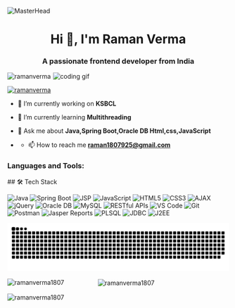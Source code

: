 ![MasterHead](https://github.com/ramanverma1807/Programes/blob/master/Black%20and%20Yellow%20Web%20Developer%20LinkedIn%20Banner%20(1).gif)
<h1 align="center">Hi 👋, I'm Raman Verma</h1>
<h3 align="center">A passionate frontend developer from India</h3>
<!-- <img align="right" alt="Coding" width="400" src="https://cdn.dribbble.com/users/1162077/screenshots/3848914/programmer.gif"> -->
<img align="right" alt="coding gif" width="400" src="https://www.wingstechsolutions.com/wp-content/uploads/2022/03/full-stack-development.gif">


<p align="left"> <img src="https://komarev.com/ghpvc/?username=ramanverma1807&label=Profile%20views&color=0e75b6&style=flat" alt="ramanverma" /> </p>

<p align="left"> <a href="https://www.linkedin.com/in/raman-verma007/" target="blank"><img src="https://img.shields.io/twitter/follow/ramanverma1807?logo=twitter&style=for-the-badge" alt="ramanverma" /></a> </p>

- 🔭 I’m currently working on **KSBCL**

- 🌱 I’m currently learning **Multithreading**
  
- 💬 Ask me about **Java,Spring Boot,Oracle DB Html,css,JavaScript**

- - 📫 How to reach me **raman1807925@gmail.com**



<h3 align="left">Languages and Tools:</h3>
## 🛠️ Tech Stack

<p align="left">
  <!-- Java -->
  <img src="https://cdn.jsdelivr.net/gh/devicons/devicon/icons/java/java-original.svg" alt="Java" width="40" height="40"/>
  
  <!-- Spring Boot (use Spring logo as proxy) -->
  <img src="https://cdn.jsdelivr.net/gh/devicons/devicon/icons/spring/spring-original.svg" alt="Spring Boot" width="40" height="40"/>
  
  <!-- JSP -->
  <img src="https://img.shields.io/badge/JSP-%23f7df1e.svg?style=for-the-badge&logo=java&logoColor=white" alt="JSP"/>

  <!-- JavaScript -->
  <img src="https://cdn.jsdelivr.net/gh/devicons/devicon/icons/javascript/javascript-original.svg" alt="JavaScript" width="40" height="40"/>
  
  <!-- HTML -->
  <img src="https://cdn.jsdelivr.net/gh/devicons/devicon/icons/html5/html5-original.svg" alt="HTML5" width="40" height="40"/>
  
  <!-- CSS -->
  <img src="https://cdn.jsdelivr.net/gh/devicons/devicon/icons/css3/css3-original.svg" alt="CSS3" width="40" height="40"/>
  
  <!-- AJAX -->
  <img src="https://img.shields.io/badge/AJAX-blue?style=for-the-badge" alt="AJAX"/>

  <!-- JQuery -->
  <img src="https://cdn.jsdelivr.net/gh/devicons/devicon/icons/jquery/jquery-original.svg" alt="jQuery" width="40" height="40"/>
  
  <!-- Oracle -->
  <img src="https://cdn.jsdelivr.net/gh/devicons/devicon/icons/oracle/oracle-original.svg" alt="Oracle DB" width="40" height="40"/>
  
  <!-- MySQL -->
  <img src="https://cdn.jsdelivr.net/gh/devicons/devicon/icons/mysql/mysql-original.svg" alt="MySQL" width="40" height="40"/>
  
  <!-- RESTful APIs -->
  <img src="https://img.shields.io/badge/RESTful-API-green?style=for-the-badge" alt="RESTful APIs"/>

  <!-- VS Code -->
  <img src="https://cdn.jsdelivr.net/gh/devicons/devicon/icons/vscode/vscode-original.svg" alt="VS Code" width="40" height="40"/>
  
  <!-- Git -->
  <img src="https://cdn.jsdelivr.net/gh/devicons/devicon/icons/git/git-original.svg" alt="Git" width="40" height="40"/>
  
  <!-- Postman -->
  <img src="https://www.vectorlogo.zone/logos/getpostman/getpostman-icon.svg" alt="Postman" width="40" height="40"/>
  
  <!-- Jasper Report -->
  <img src="https://img.shields.io/badge/JasperReports-gray?style=for-the-badge" alt="Jasper Reports"/>

  <!-- PLSQL -->
  <img src="https://img.shields.io/badge/PLSQL-Oracle-red?style=for-the-badge" alt="PLSQL"/>

  <!-- JDBC -->
  <img src="https://img.shields.io/badge/JDBC-Java-yellow?style=for-the-badge" alt="JDBC"/>

  <!-- J2EE -->
  <img src="https://img.shields.io/badge/J2EE-Java-blue?style=for-the-badge" alt="J2EE"/>
</p>
<picture>
  <source
    media="(prefers-color-scheme: dark)"
    srcset="https://raw.githubusercontent.com/platane/snk/output/github-contribution-grid-snake-dark.svg"
  />
  <source
    media="(prefers-color-scheme: light)"
    srcset="https://raw.githubusercontent.com/platane/snk/output/github-contribution-grid-snake.svg"
  />
  <img
    alt="github contribution grid snake animation"
    src="https://raw.githubusercontent.com/platane/snk/output/github-contribution-grid-snake.svg"
  />
</picture>

<p><img style="width:40%" align="left" src="https://github-readme-stats.vercel.app/api/top-langs?username=ramanverma1807&show_icons=true&locale=en&layout=compact" alt="ramanverma1807" /></p>

<p>&nbsp;<img style="width:40%" align="center" src="https://github-readme-stats.vercel.app/api?username=ramanverma1807&show_icons=true&locale=en" alt="ramanverma1807" /></p>

<p><img style="width:40%" align="center" src="https://github-readme-streak-stats.herokuapp.com/?user=ramanverma1807&" alt="ramanverma1807" /></p>
